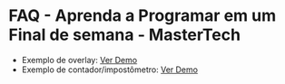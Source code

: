 <h1> FAQ - Aprenda a Programar em um Final de semana - MasterTech </h1>

<ul>
  <li>Exemplo de overlay: <a href="https://dtoloto.github.io/faq-mastertech/exemplo-overlay/"> Ver Demo <a/> </li>
   <li>Exemplo de contador/impostômetro: <a href="https://dtoloto.github.io/faq-mastertech/exemplo-impostometro/"> Ver Demo <a/> </li>
</ul>

